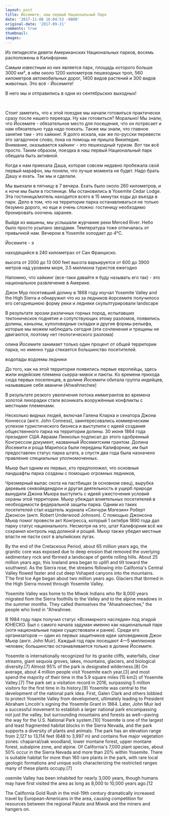 ```yaml
---
layout: post
title: Йосемите, наш первый Национальный Парк
date: '2017-11-08 16:04:53 -0800'
original-date: '2017-09-21'
comments: true
thumbnail:
images:
---
```

Из пятидесяти девяти Американских Национальных парков, восемь расположены в Калифорнии.

Самым известным из них является парк, площадь которого больше 3000 км², в нём около 1200 километров пешеходных троп, 560 километров автомобильных дорог, 1400 видов растений и 300 видов животных.
Это всё - Йосемите!

В него мы и отправились в одни из сентябрьских выходных!
<!-- И да, не бойтесь читать дальше. Так много цифр больше не будет! -->
<!--separate--> 

Стоит заметить, что к этой поездке мы начали готовиться практически сразу после нашего переезда. Ну как готовиться? Морально!
Мы знали, что Йосемите - обязательное место для посещения, что он потрясает и нам обязательно туда надо поехать. Также мы знали, что главное занятие там - это хайкинг.
Я долго искала, как же по-русски перевести это загадочное слово, пока на помощь не пришла Википедия. Внимание, оказывается хайкинг - это пешеходный туризм. Вот так всё просто.
Таким образом, поездка в наш первый Национальный парк обещала быть активной.

Когда к нам приехала Даша, которая совсем недавно пробежала свой первый марафон, мы поняли, что лучше момента не будет. Надо брать Дашу и ехать. Так мы и сделали.

Мы выехали в пятницу в 7 вечера. Ехать было около 260 километров, и к ночи мы были в гостинице. Мы остановились в Yosemite Cedar Lodge. Эта гостиница/мотель находится всего в 15 минутах езды до въезда в парк. Дело в том, что на территории парка останавливаться не только безумно дорого, но еще и очень сложно: гостиницу необходимо бронировать ооочень заранее.

Выйдя из машины, мы услышали журчание реки Merced River. Небо было просто усыпано звездами. Температура тоже отличалась от привычной нам. Вечером в Yosemite холодает до 4°C.




Йосемите - э

находящийся в 240 километрах от Сан Франциско.

 высота от 2000 до 13 000 feet
высота варьируется от 600 до 3900 метров над уровнем моря,
3.5 миллиона туристов ежегодно

Напомню, что хайкинг (все-таки давайте я буду называть его так) - это национальное развлечение в Америке.



 Джон Мур посетивший долину в 1868 году изучал  Yosemite Valley and the High Sierra и обнаружил что из за ледников йорсемите получилосо его сегодняшнюю форму
реки и ледняки скульптурировали landscape

В результате эрозии различных горных пород, испытавших тектоническое поднятие и сопутствующих этому разломов, появились долины, каньоны, куполовидные складки и другие формы рельефа, которые мы можем наблюдать сегодня (эти сочленения и трещины не двигаются, поэтому нет геологического разлома)


олина Йосемите занимает только один процент от общей территории парка, но именно туда стекается большинство посетителей.

водопады
водоемы
ледники

До того, как на этой территории появились первые европейцы, здесь жили индейские племена сьерра-мивок и паюты. Ко времени прихода сюда первых поселенцев, в долине Йосемити обитала группа индейцев, называвшие себя аваничи (Ahwahnechee)

В результате резкого увеличения потока иммигрантов во времена золотой лихорадки стали возникать вооружённые конфликты с местными племенами.

Несколько видных людей, включая Галена Кларка и сенатора Джона Коннесса (англ. John Conness), заинтересовались коммерческим успехом туристического бизнеса и выступили с идеей создания общественного парка на территории долины. 30 июня 1864 года президент США Авраам Линкольн подписал до этого одобренный Конгрессом документ, названный Йосемитским грантом. Долина Йосемити и роща Марипоса были переданы Калифорнии, им был предоставлен статус парка штата, а спустя два года была назначено правление специальных уполномоченных.

 Мьюр был одним их первых, кто предположил, что основные ландшафты парка созданы с помощью огромных ледников,

Чрезмерный выпас скота на пастбищах (в основном овец), вырубка деревьев секвойядендрон и другая деятельность в ущерб природе вынудили Джона Мьюра выступить с идеей ужесточения условий охраны этой территории. Мьюр убеждал влиятельных посетителей в необходимости федеральной защиты парка. Одним из таких посетителей стал издатель журнала «Сенчури Мэгезин» Роберт Джонсон (англ. Robert Underwood Johnson). С помощью Джонсона Мьюр помог провести акт Конгресса, который 1 октября 1890 года дал парку статус национального. Несмотря на это, штат Калифорния всё же сохранил контроль над долиной и рощей. Мьюр также убедил местные власти не пасти скот в альпийских лугах.


 By the end of the Cretaceous Period, about 65 million years
ago, the granitic core was exposed due to deep erosion that removed the overlying
sedimentary rock and fbrmed a landscape of gentle rolling hills. About 25 million years
ago, this lowland area began to uplifi and tilt toward the southwest. As the Sierra rose,
the streams fbllowing into Califomia's Central Valley flowed faster and cut deep Vshaped
canyons into the mountains.
T'he first Ice Age began about two million years ago. Glaciers that tbrmed in the High
Sierra moved through Yosemite Valley.

Yosemite Valley was home to the Miwok Indians who fbr 8,000 years migrated fiom the
Sierra foothills to the Valley and to the alpine meadows in the summer months. They
called themselves the "Ahwahneechee," the people who lived in "Ahwahnee.



<!--{% include image src="" %}-->


В 1984 году парк получил статус «Всемирного наследия» под эгидой ЮНЕСКО. Был с самого начала задуман именно как национальный парк (хотя национальные парки существовали и ранее). Среди его организаторов — один из первых защитников идеи заповедников Джон Мьюр (англ. John Muir). Каждый год парк посещают 4—5 миллионов человек; большинство останавливается только в долине Йосемите.


Yosemite is internationally recognized for its granite cliffs, waterfalls, clear streams, giant sequoia groves, lakes, mountains, glaciers, and biological diversity.[7] Almost 95% of the park is designated wilderness.[8]
On average, about 4 million people visit Yosemite each year,[3] and most spend the majority of their time in the 5.9 square miles (15 km2) of Yosemite Valley.[7] The park set a visitation record in 2016, surpassing 5 million visitors for the first time in its history.[9]
Yosemite was central to the development of the national park idea. First, Galen Clark and others lobbied to protect Yosemite Valley from development, ultimately leading to President Abraham Lincoln's signing the Yosemite Grant in 1864. Later, John Muir led a successful movement to establish a larger national park encompassing not just the valley, but surrounding mountains and forests as well—paving the way for the U.S. National Park system.[10]
Yosemite is one of the largest and least fragmented habitat blocks in the Sierra Nevada, and the park supports a diversity of plants and animals. The park has an elevation range from 2,127 to 13,114 feet (648 to 3,997 m) and contains five major vegetation zones: chaparral/oak woodland, lower montane forest, upper montane forest, subalpine zone, and alpine. Of California's 7,000 plant species, about 50% occur in the Sierra Nevada and more than 20% within Yosemite. There is suitable habitat for more than 160 rare plants in the park, with rare local geologic formations and unique soils characterizing the restricted ranges many of these plants occupy.[7]


osemite Valley has been inhabited for nearly 3,000 years, though humans may have first visited the area as long as 8,000 to 10,000 years ago.[12


The California Gold Rush in the mid-19th century dramatically increased travel by European-Americans in the area, causing competition for resources between the regional Paiute and Miwok and the miners and hangers on.
